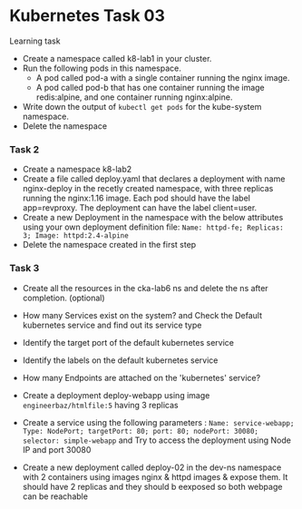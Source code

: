 # Kubernetes Task 03 

Learning task

- Create a namespace called k8-lab1 in your cluster.
- Run the following pods in this namespace.
  - A pod called pod-a with a single container running the nginx image.
  - A pod called pod-b that has one container running the image redis:alpine, and one container running nginx:alpine. 
- Write down the output of `kubectl get pods` for the kube-system namespace.
- Delete the namespace

### Task 2

- Create a namespace k8-lab2
- Create a file called deploy.yaml that declares a deployment with name nginx-deploy in the recetly created namespace, with three replicas running the nginx:1.16 image. Each pod should have the label app=revproxy. The deployment can have the label client=user.
- Create a new Deployment in the namespace with the below attributes using your own deployment definition file: `Name: httpd-fe; Replicas: 3; Image: httpd:2.4-alpine`
- Delete the namespace created in the first step

### Task 3

- Create all the resources in the cka-lab6 ns and delete the ns after completion.
(optional) 
- How many Services exist on the system? and Check the Default kubernetes service and find out its service type
- Identify the target port of the default kubernetes service 
- Identify the labels on the default kubernetes service
- How many Endpoints are attached on the 'kubernetes' service?

- Create a deployment deploy-webapp using image `engineerbaz/htmlfile:5` having 3 replicas
- Create a service using the following parameters : `Name: service-webapp; Type: NodePort; targetPort: 80; port: 80; nodePort: 30080; selector: simple-webapp` and Try to access the deployment using Node IP and port 30080

- Create a new deployment called deploy-02 in the dev-ns namespace with 2 containers using images nginx & httpd images & expose them. It should have 2 replicas and they should b eexposed so both webpage can be reachable 



